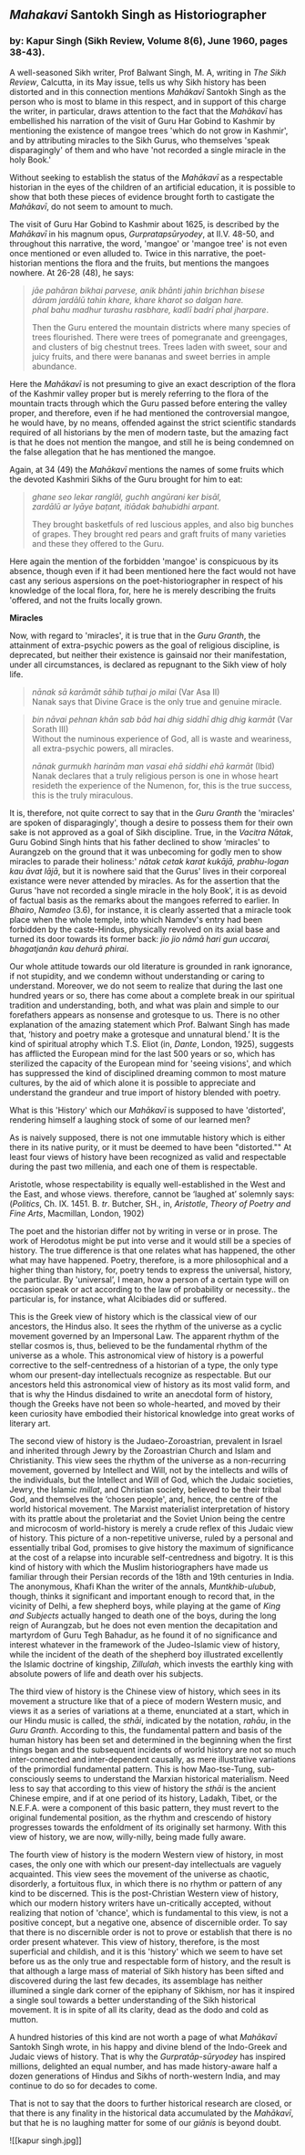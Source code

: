 ## _**Mahakavi**_ **Santokh Singh as Historiographer** 
### by: Kapur Singh (Sikh Review, Volume 8(6), June 1960, pages 38-43).

A well-seasoned Sikh writer, Prof Balwant Singh, M. A, writing in _The Sikh Review_, Calcutta, in its May issue, tells us why Sikh history has been distorted and in this connection mentions _Mahākavī_ Santokh Singh as the person who is most to blame in this respect, and in support of this charge the writer, in particular, draws attention to the fact that the _Mahākavī_ has embellished his narration of the visit of Guru Har Gobind to Kashmir by mentioning the existence of mangoe trees 'which do not grow in Kashmir', and by attributing miracles to the Sikh Gurus, who themselves 'speak disparagingly' of them and who have 'not recorded a single miracle in the holy Book.'

Without seeking to establish the status of the _Mahākavī_ as a respectable historian in the eyes of the children of an artificial education, it is possible to show that both these pieces of evidence brought forth to castigate the _Mahākavī_, do not seem to amount to much.

The visit of Guru Har Gobind to Kashmir about 1625, is described by the _Mahākavī_ in his magnum opus, _Gurpratapsūryodey_, at II.V. 48-50, and throughout this narrative, the word, 'mangoe' or 'mangoe tree' is not even once mentioned or even alluded to. Twice in this narrative, the poet-historian mentions the flora and the fruits, but mentions the mangoes nowhere. At 26-28 (48), he says:

> _jāe pahāran bikhai parvese, anik bhānti jahin brichhan bisese  
> dāram jardālū tahin khare, khare kharot so dalgan hare.  
> phal bahu madhur turashu rasbhare, kadlī badrī phal jharpare_.  
>   
> Then the Guru entered the mountain districts where many species of trees flourished. There were trees of pomegranate and greengages, and clusters of big chestnut trees. Trees laden with sweet, sour and juicy fruits, and there were bananas and sweet berries in ample abundance.

Here the _Mahākavī_ is not presuming to give an exact description of the flora of the Kashmir valley proper but is merely referring to the flora of the mountain tracts through which the Guru passed before entering the valley proper, and therefore, even if he had mentioned the controversial mangoe, he would have, by no means, offended against the strict scientific standards required of all historians by the men of modern taste, but the amazing fact is that he does not mention the mangoe, and still he is being condemned on the false allegation that he has mentioned the mangoe.  
  
Again, at 34 (49) the _Mahākavī_ mentions the names of some fruits which the devoted Kashmiri Sikhs of the Guru brought for him to eat:

> _ghane seo lekar ranglāl, guchh angūrani ker bisāl,  
> zardālū ar lyāye baṭant, itiādak bahubidhi arpant._  
>   
> They brought basketfuls of red luscious apples, and also big bunches of grapes. They brought red pears and graft fruits of many varieties and these they offered to the Guru.

Here again the mention of the forbidden 'mangoe' is conspicuous by its absence, though even if it had been mentioned here the fact would not have cast any serious aspersions on the poet-historiographer in respect of his knowledge of the local flora, for, here he is merely describing the fruits 'offered, and not the fruits locally grown.

**Miracles**

Now, with regard to 'miracles', it is true that in the _Guru Granth_, the attainment of extra-psychic powers as the goal of religious discipline, is deprecated, but neither their existence is gainsaid nor their manifestation, under all circumstances, is declared as repugnant to the Sikh view of holy life.

> _nānak sā karāmāt sāhib tuṭhai jo milai_ (Var Asa II)  
> Nanak says that Divine Grace is the only true and genuine miracle.  

> _bin nāvai pehnan khān sab bād hai dhig siddhī dhig dhig karmāt_ (Var Sorath III)  
> Without the numinous experience of God, all is waste and weariness, all extra-psychic powers, all miracles.  
>   
> _nānak gurmukh harinām man vasai ehā siddhi ehā karmāt_ (Ibid)  
> Nanak declares that a truly religious person is one in whose heart resideth the experience of the Numenon, for, this is the true success, this is the truly miraculous.

It is, therefore, not quite correct to say that in the _Guru Granth_ the 'miracles' are spoken of disparagingly', though a desire to possess them for their own sake is not approved as a goal of Sikh discipline. True, in the _Vacitra Nātak_, Guru Gobind Singh hints that his father declined to show ‘miracles' to Aurangzeb on the ground that it was unbecoming for godly men to show miracles to parade their holiness:' _nātak cetak karat kukājā, prabhu-logan kau āvat lājā_, but it is nowhere said that the Gurus' lives in their corporeal existance were never attended by miracles. As for the assertion that the Gurus 'have not recorded a single miracle in the holy Book', it is as devoid of factual basis as the remarks about the mangoes referred to earlier. In _Bhairo_, _Namdeo_ (3.6), for instance, it is clearly asserted that a miracle took place when the whole temple, into which Namdev's entry had been forbidden by the caste-Hindus, physically revolved on its axial base and turned its door towards its former back: _jio jio nāmā hari gun uccarai, bhagatjanān kau dehurā phirai_.

Our whole attitude towards our old literature is grounded in rank ignorance, if not stupidity, and we condemn without understanding or caring to understand. Moreover, we do not seem to realize that during the last one hundred years or so, there has come about a complete break in our spiritual tradition and understanding, both, and what was plain and simple to our forefathers appears as nonsense and grotesque to us. There is no other explanation of the amazing statement which Prof. Balwant Singh has made that, ‘history and poetry make a grotesque and unnatural blend.’ It is the kind of spiritual atrophy which T.S. Eliot (in, _Dante_, London, 1925), suggests has afflicted the European mind for the last 500 years or so, which has sterilized the capacity of the European mind for 'seeing visions', and which has suppressed the kind of disciplined dreaming common to most mature cultures, by the aid of which alone it is possible to appreciate and understand the grandeur and true import of history blended with poetry.

What is this 'History' which our _Mahākavī_ is supposed to have 'distorted', rendering himself a laughing stock of some of our learned men?

As is naively supposed, there is not one immutable history which is either there in its native purity, or it must be deemed to have been "distorted."" At least four views of history have been recognized as valid and respectable during the past two millenia, and each one of them is respectable.

Aristotle, whose respectability is equally well-established in the West and the East, and whose views. therefore, cannot be ‘laughed at’ solemnly says: (_Politics_, Ch. IX. 1451. B. _tr_. Butcher, SH., in, _Aristotle_, _Theory of Poetry and Fine Arts_, Macmillan, London, 1902)

The poet and the historian differ not by writing in verse or in prose. The work of Herodotus might be put into verse and it would still be a species of history. The true difference is that one relates what has happened, the other what may have happened. Poetry, therefore, is a more philosophical and a higher thing than history, for, poetry tends to express the universal, history, the particular. By 'universal’, I mean, how a person of a certain type will on occasion speak or act according to the law of probability or necessity.. the particular is, for instance, what Alcibiades did or suffered.

This is the Greek view of history which is the classical view of our ancestors, the Hindus also. It sees the rhythm of the universe as a cyclic movement governed by an Impersonal Law. The apparent rhythm of the stellar cosmos is, thus, believed to be the fundamental rhythm of the universe as a whole. This astronomical view of history is a powerful corrective to the self-centredness of a historian of a type, the only type whom our present-day intellectuals recognize as respectable. But our ancestors held this astronomical view of history as its most valid form, and that is why the Hindus disdained to write an anecdotal form of history, though the Greeks have not been so whole-hearted, and moved by their keen curiosity have embodied their historical knowledge into great works of literary art.

The second view of history is the Judaeo-Zoroastrian, prevalent in Israel and inherited through Jewry by the Zoroastrian Church and Islam and Christianity. This view sees the rhythm of the universe as a non-recurring movement, governed by Intellect and Will, not by the intellects and wills of the individuals, but the Intellect and Will of God, which the Judaic societies, Jewry, the Islamic _millat_, and Christian society, believed to be their tribal God, and themselves the ‘chosen people', and, hence, the centre of the world historical movement. The Marxist materialist interpretation of history with its prattle about the proletariat and the Soviet Union being the centre and microcosm of world-history is merely a crude reflex of this Judaic view of history. This picture of a non-repetitive universe, ruled by a personal and essentially tribal God, promises to give history the maximum of significance at the cost of a relapse into incurable self-centredness and bigotry. It is this kind of history with which the Muslim historiographers have made us familiar through their Persian records of the 18th and 19th centuries in India. The anonymous, Khafi Khan the writer of the annals, _Muntkhib_-_ulubub_, though, thinks it significant and important enough to record that, in the vicinity of Delhi, a few shepherd boys, while playing at the game of _King and Subjects_ actually hanged to death one of the boys, during the long reign of Aurangzab, but he does not even mention the decapitation and martyrdom of Guru Tegh Bahadur, as he found it of no significance and interest whatever in the framework of the Judeo-Islamic view of history, while the incident of the death of the shepherd boy illustrated excellently the Islamic doctrine of kingship, _Zillulah_, which invests the earthly king with absolute powers of life and death over his subjects.

The third view of history is the Chinese view of history, which sees in its movement a structure like that of a piece of modern Western music, and views it as a series of variations at a theme, enunciated at a start, which in our Hindu music is called, the _sthāi_, indicated by the notation, _rahāu_, in the _Guru Granth_. According to this, the fundamental pattern and basis of the human history has been set and determined in the beginning when the first things began and the subsequent incidents of world history are not so much inter-connected and inter-dependent causally, as mere illustrative variations of the primordial fundamental pattern. This is how Mao-tse-Tung, sub-consciously seems to understand the Marxian historical materialism. Need less to say that according to this view of history the _sthāi_ is the ancient Chinese empire, and if at one period of its history, Ladakh, Tibet, or the N.E.F.A. were a component of this basic pattern, they must revert to the original fundemental position, as the rhythm and crescendo of history progresses towards the enfoldment of its originally set harmony. With this view of history, we are now, willy-nilly, being made fully aware.

The fourth view of history is the modern Western view of history, in most cases, the only one with which our present-day intellectuals are vaguely acquainted. This view sees the movement of the universe as chaotic, disorderly, a fortuitous flux, in which there is no rhythm or pattern of any kind to be discerned. This is the post-Christian Western view of history, which our modern history writers have un-critically accepted, without realizing that notion of 'chance', which is fundamental to this view, is not a positive concept, but a negative one, absence of discernible order. To say that there is no discernible order is not to prove or establish that there is no order present whatever. This view of history, therefore, is the most superficial and childish, and it is this 'history' which we seem to have set before us as the only true and respectable form of history, and the result is that although a large mass of material of Sikh history has been sifted and discovered during the last few decades, its assemblage has neither illumined a single dark corner of the epiphany of Sikhism, nor has it inspired a single soul towards a better understanding of the Sikh historical movement. It is in spite of all its clarity, dead as the dodo and cold as mutton.

A hundred histories of this kind are not worth a page of what _Mahākavī_ Santokh Singh wrote, in his happy and divine blend of the Indo-Greek and Judaic views of history. That is why the _Gurpratāp-sūryodey_ has inspired millions, delighted an equal number, and has made history-aware half a dozen generations of Hindus and Sikhs of north-western India, and may continue to do so for decades to come.

That is not to say that the doors to further historical research are closed, or that there is any finality in the historical data accumulated by the _Mahākavī_, but that he is no laughing matter for some of our _giānis_ is beyond doubt.

![[kapur singh.jpg]]